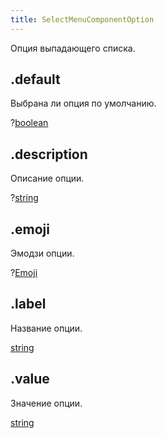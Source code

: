 ```yaml
---
title: SelectMenuComponentOption
---
```


Опция выпадающего списка.

## .default

Выбрана ли опция по умолчанию.

?[boolean](https://developer.mozilla.org/ru/docs/Web/JavaScript/Reference/Global_Objects/Boolean)

## .description

Описание опции.

?[string](https://developer.mozilla.org/ru/docs/Web/JavaScript/Reference/Global_Objects/String)

## .emoji

Эмодзи опции.

?[Emoji](emoji.md)

## .label

Название опции.

[string](https://developer.mozilla.org/ru/docs/Web/JavaScript/Reference/Global_Objects/String)

## .value

Значение опции.

[string](https://developer.mozilla.org/ru/docs/Web/JavaScript/Reference/Global_Objects/String)
